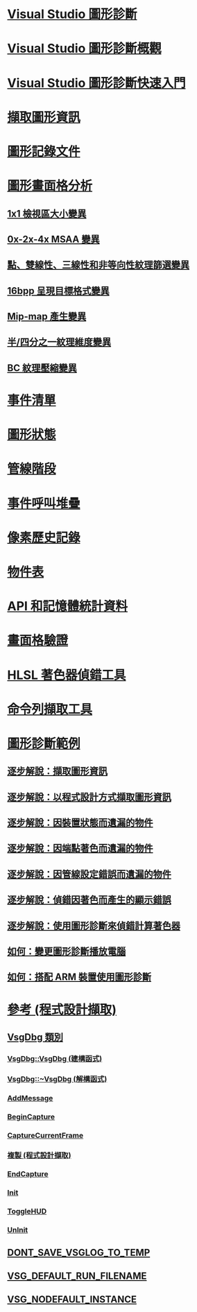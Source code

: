 # [Visual Studio 圖形診斷](visual-studio-graphics-diagnostics.md)
# [Visual Studio 圖形診斷概觀](overview-of-visual-studio-graphics-diagnostics.md)
# [Visual Studio 圖形診斷快速入門](getting-started-with-visual-studio-graphics-diagnostics.md)
# [擷取圖形資訊](capturing-graphics-information.md)
# [圖形記錄文件](graphics-log-document.md)
# [圖形畫面格分析](graphics-frame-analysis.md)
## [1x1 檢視區大小變異](1x1-viewport-size-variant.md)
## [0x-2x-4x MSAA 變異](0x-2x-4x-msaa-variants.md)
## [點、雙線性、三線性和非等向性紋理篩選變異](point-bilinear-trilinear-and-anisotropic-texture-filtering-variants.md)
## [16bpp 呈現目標格式變異](16bpp-render-target-format-variant.md)
## [Mip-map 產生變異](mip-map-generation-variant.md)
## [半/四分之一紋理維度變異](half-quarter-texture-dimensions-variant.md)
## [BC 紋理壓縮變異](bc-texture-compression-variant.md)
# [事件清單](graphics-event-list.md)
# [圖形狀態](graphics-state.md)
# [管線階段](graphics-pipeline-stages.md)
# [事件呼叫堆疊](graphics-event-call-stack.md)
# [像素歷史記錄](graphics-pixel-history.md)
# [物件表](graphics-object-table.md)
# [API 和記憶體統計資料](graphics-api-and-memory-statistics.md)
# [畫面格驗證](graphics-frame-validation.md)
# [HLSL 著色器偵錯工具](hlsl-shader-debugger.md)
# [命令列擷取工具](command-line-capture-tool.md)
# [圖形診斷範例](graphics-diagnostics-examples.md)
## [逐步解說：擷取圖形資訊](walkthrough-capturing-graphics-information.md)
## [逐步解說：以程式設計方式擷取圖形資訊](walkthrough-capturing-graphics-information-programmatically.md)
## [逐步解說：因裝置狀態而遺漏的物件](walkthrough-missing-objects-due-to-device-state.md)
## [逐步解說：因端點著色而遺漏的物件](walkthrough-missing-objects-due-to-vertex-shading.md)
## [逐步解說：因管線設定錯誤而遺漏的物件](walkthrough-missing-objects-due-to-misconfigured-pipeline.md)
## [逐步解說：偵錯因著色而產生的顯示錯誤](walkthrough-debugging-rendering-errors-due-to-shading.md)
## [逐步解說：使用圖形診斷來偵錯計算著色器](walkthrough-using-graphics-diagnostics-to-debug-a-compute-shader.md)
## [如何：變更圖形診斷播放電腦](how-to-change-the-graphics-diagnostics-playback-machine.md)
## [如何：搭配 ARM 裝置使用圖形診斷](how-to-use-graphics-diagnostics-with-an-arm-device.md)
# [參考 (程式設計擷取)](reference-programmatic-capture.md)
## [VsgDbg 類別](vsgdbg-class.md)
### [VsgDbg::VsgDbg (建構函式)](vsgdbg-vsgdbg-constructor.md)
### [VsgDbg::~VsgDbg (解構函式)](vsgdbg-tilde-vsgdbg-destructor.md)
### [AddMessage](addmessage.md)
### [BeginCapture](begincapture.md)
### [CaptureCurrentFrame](capturecurrentframe.md)
### [複製 (程式設計擷取)](copy-programmatic-capture.md)
### [EndCapture](endcapture.md)
### [Init](init.md)
### [ToggleHUD](togglehud.md)
### [UnInit](uninit.md)
## [DONT_SAVE_VSGLOG_TO_TEMP](dont-save-vsglog-to-temp.md)
## [VSG_DEFAULT_RUN_FILENAME](vsg-default-run-filename.md)
## [VSG_NODEFAULT_INSTANCE](vsg-nodefault-instance.md)
